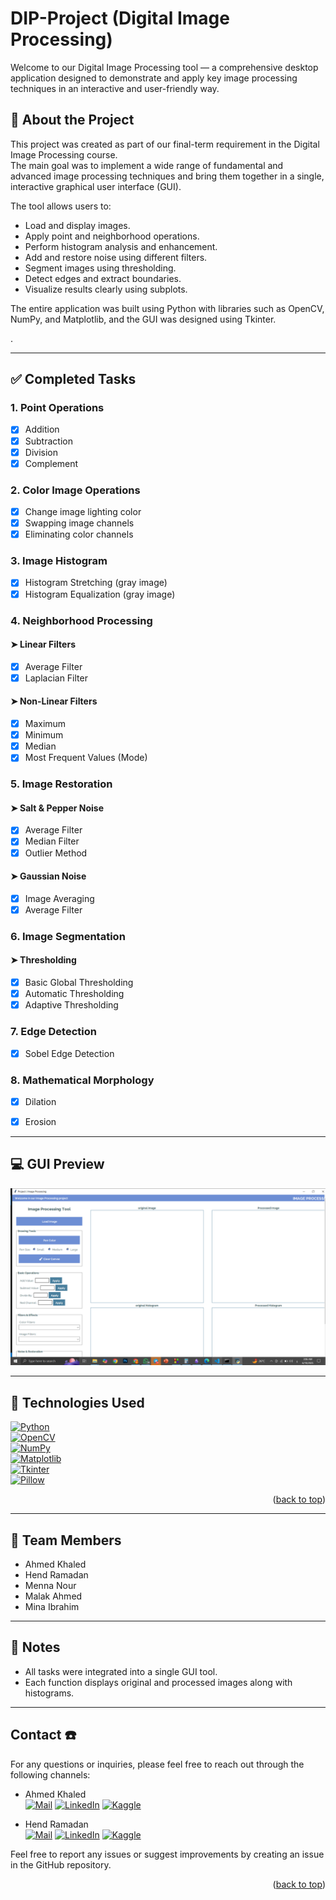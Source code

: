 # DIP-Project (Digital Image Processing)

Welcome to our Digital Image Processing tool — a comprehensive desktop application designed to demonstrate and apply key image processing techniques in an interactive and user-friendly way.

## 📖 About the Project

This project was created as part of our final-term requirement in the Digital Image Processing course.  
The main goal was to implement a wide range of fundamental and advanced image processing techniques and bring them together in a single, interactive graphical user interface (GUI).

The tool allows users to:
- Load and display images.
- Apply point and neighborhood operations.
- Perform histogram analysis and enhancement.
- Add and restore noise using different filters.
- Segment images using thresholding.
- Detect edges and extract boundaries.
- Visualize results clearly using subplots.

The entire application was built using Python with libraries such as OpenCV, NumPy, and Matplotlib, and the GUI was designed using Tkinter.

.

---

## ✅ Completed Tasks

### 1. **Point Operations**
- [x] Addition
- [x] Subtraction
- [x] Division
- [x] Complement

### 2. **Color Image Operations**
- [x] Change image lighting color
- [x] Swapping image channels
- [x] Eliminating color channels

### 3. **Image Histogram**
- [x] Histogram Stretching (gray image)
- [x] Histogram Equalization (gray image)

### 4. **Neighborhood Processing**
#### ➤ Linear Filters
- [x] Average Filter
- [x] Laplacian Filter

#### ➤ Non-Linear Filters
- [x] Maximum
- [x] Minimum
- [x] Median
- [x] Most Frequent Values (Mode)

### 5. **Image Restoration**
#### ➤ Salt & Pepper Noise
- [x] Average Filter
- [x] Median Filter
- [x] Outlier Method

#### ➤ Gaussian Noise
- [x] Image Averaging
- [x] Average Filter

### 6. **Image Segmentation**
#### ➤ Thresholding
- [x] Basic Global Thresholding
- [x] Automatic Thresholding
- [x] Adaptive Thresholding

### 7. **Edge Detection**
- [x] Sobel Edge Detection

### 8. **Mathematical Morphology**
- [x] Dilation
- [x] Erosion



---

## 💻 GUI Preview

![GUI Screenshot](Screenshot%20(1482).png)

---

## 🧰 Technologies Used

[![Python](https://img.shields.io/badge/Python-3776AB?style=for-the-badge&logo=python&logoColor=white)](https://www.python.org)  
[![OpenCV](https://img.shields.io/badge/OpenCV-5C3EE8?style=for-the-badge&logo=opencv&logoColor=white)](https://opencv.org)  
[![NumPy](https://img.shields.io/badge/NumPy-013243?style=for-the-badge&logo=numpy&logoColor=white)](https://numpy.org)  
[![Matplotlib](https://img.shields.io/badge/Matplotlib-11557C?style=for-the-badge&logo=matplotlib&logoColor=white)](https://matplotlib.org)  
[![Tkinter](https://img.shields.io/badge/Tkinter-FFB000?style=for-the-badge&logo=python&logoColor=white)](https://docs.python.org/3/library/tkinter.html)  
[![Pillow](https://img.shields.io/badge/Pillow-ff6600?style=for-the-badge&logo=pillow&logoColor=white)](https://pillow.readthedocs.io/en/stable/index.html#)

<p align="right">(<a href="#readme-top">back to top</a>)</p>


---

## 👥 Team Members
- Ahmed Khaled  
- Hend Ramadan  
- Menna Nour  
- Malak Ahmed  
- Mina Ibrahim  

---

## 📌 Notes
- All tasks were integrated into a single GUI tool.  
- Each function displays original and processed images along with histograms.

---

## Contact ☎️

For any questions or inquiries, please feel free to reach out through the following channels:
- Ahmed Khaled  
[![Mail](https://img.shields.io/badge/Email-D14836?style=for-the-badge&logo=gmail&logoColor=white)](ahmed.ghaith979@gmail.com)
[![LinkedIn](https://img.shields.io/badge/LinkedIn-0077B5?style=for-the-badge&logo=linkedin&logoColor=white)](https://www.linkedin.com/in/ahmedkhaled369/)
[![Kaggle](https://img.shields.io/badge/Kaggle-20BEFF?style=for-the-badge&logo=Kaggle&logoColor=white)](https://www.kaggle.com/ahmedkhaled369)

- Hend Ramadan  
[![Mail](https://img.shields.io/badge/Email-D14836?style=for-the-badge&logo=gmail&logoColor=white)](mailto:hendtalba@gmail.com)
[![LinkedIn](https://img.shields.io/badge/LinkedIn-0077B5?style=for-the-badge&logo=linkedin&logoColor=white)](https://www.linkedin.com/in/hend-ramadan-72a9712a5)
[![Kaggle](https://img.shields.io/badge/Kaggle-20BEFF?style=for-the-badge&logo=Kaggle&logoColor=white)](https://www.kaggle.com/hannod)

Feel free to report any issues or suggest improvements by creating an issue in the GitHub repository.

<p align="right">(<a href="#readme-top">back to top</a>)</p>

